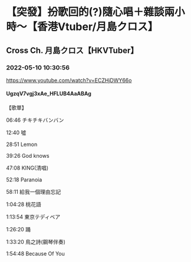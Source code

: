 # 【突發】扮歌回的(?)隨心唱＋雜談兩小時～【香港Vtuber/月島クロス】
## Cross Ch. 月島クロス【HKVTuber】
### 2022-05-10 10:30:56
https://www.youtube.com/watch?v=ECZHjDWY66o
#### UgzqV7vgj3xAe_HFLUB4AaABAg
【歌單】

06:46 チキチキバンバン

12:40 噓

28:51 Lemon

39:26 God knows

47:08 KING(清唱)

52:18 Paranoia

58:11 給我一個理由忘記

1:04:28 桃花語

1:13:54 東京テディベア

1:26:20 踊

1:33:20 鳥之詩(鋼琴伴奏)

1:54:48 Because Of You


